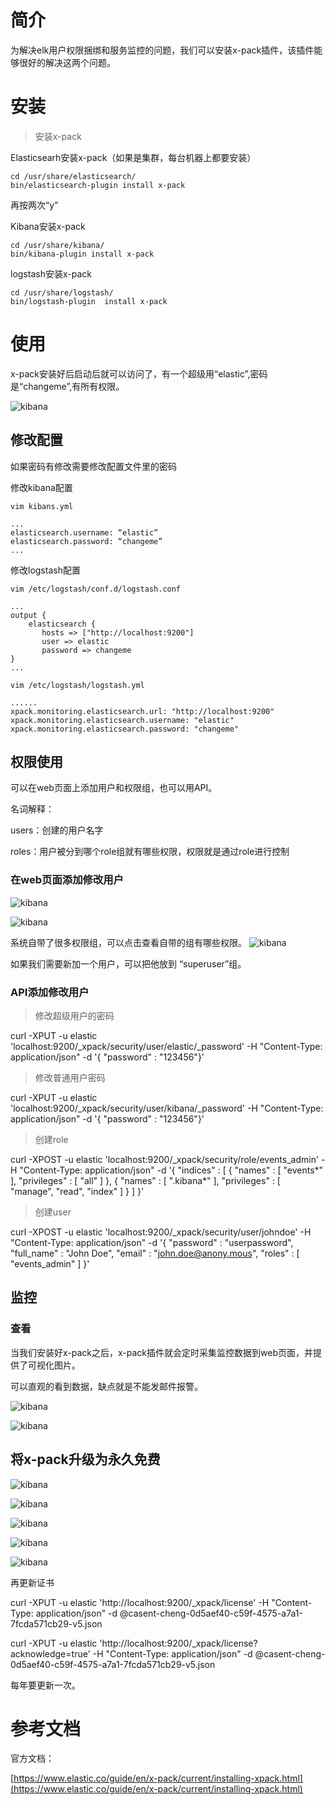 #	简介

为解决elk用户权限捆绑和服务监控的问题，我们可以安装x-pack插件，该插件能够很好的解决这两个问题。

#	安装

>	安装x-pack

Elasticsearh安装x-pack（如果是集群，每台机器上都要安装）

	cd /usr/share/elasticsearch/
    bin/elasticsearch-plugin install x-pack
    
再按两次“y”

Kibana安装x-pack

	cd /usr/share/kibana/
    bin/kibana-plugin install x-pack
    
logstash安装x-pack

	cd /usr/share/logstash/
    bin/logstash-plugin  install x-pack

    
#	使用

x-pack安装好后启动后就可以访问了，有一个超级用“elastic”,密码是“changeme”,有所有权限。

![kibana](image/kibana_1.jpg)


##  修改配置


如果密码有修改需要修改配置文件里的密码

修改kibana配置

    vim kibans.yml
    
```
...
elasticsearch.username: “elastic” 
elasticsearch.password: “changeme”
...
```
修改logstash配置

    vim /etc/logstash/conf.d/logstash.conf
    
```
...
output {
    elasticsearch {
       hosts => ["http://localhost:9200"]
       user => elastic
       password => changeme
}
...
```
    
    vim /etc/logstash/logstash.yml
    
```
......
xpack.monitoring.elasticsearch.url: "http://localhost:9200"
xpack.monitoring.elasticsearch.username: "elastic"
xpack.monitoring.elasticsearch.password: "changeme"
```

##	权限使用

可以在web页面上添加用户和权限组，也可以用API。

名词解释：

users：创建的用户名字

roles：用户被分到哪个role组就有哪些权限，权限就是通过role进行控制




###	在web页面添加修改用户

![kibana](image/kibana_2.jpg)

![kibana](image/kibana_3.jpg)

系统自带了很多权限组，可以点击查看自带的组有哪些权限。
![kibana](image/kibana_4.jpg)


如果我们需要新加一个用户，可以把他放到 “superuser”组。


###	API添加修改用户

>	修改超级用户的密码


curl -XPUT -u elastic 'localhost:9200/_xpack/security/user/elastic/_password' -H "Content-Type: application/json" -d '{ "password" : "123456"}'

>	修改普通用户密码

curl -XPUT -u elastic 'localhost:9200/_xpack/security/user/kibana/_password' -H "Content-Type: application/json" -d '{ "password" : "123456"}'

>	创建role

curl -XPOST -u elastic 'localhost:9200/_xpack/security/role/events_admin' -H "Content-Type: application/json" -d '{
  "indices" : [
    {
      "names" : [ "events*" ],
      "privileges" : [ "all" ]
    },
    {
      "names" : [ ".kibana*" ],
      "privileges" : [ "manage", "read", "index" ]
    }
  ]
}'


>	创建user

curl -XPOST -u elastic 'localhost:9200/_xpack/security/user/johndoe' -H "Content-Type: application/json" -d '{
  "password" : "userpassword",
  "full_name" : "John Doe",
  "email" : "john.doe@anony.mous",
  "roles" : [ "events_admin" ]
}'

##	监控

###	查看

当我们安装好x-pack之后，x-pack插件就会定时采集监控数据到web页面，并提供了可视化图片。

可以直观的看到数据，缺点就是不能发邮件报警。

![kibana](image/kibana_4.jpg)

![kibana](image/kibana_6.jpg)


##	将x-pack升级为永久免费

![kibana](image/kibana_7.jpg)

![kibana](image/kibana_8.jpg)

![kibana](image/kibana_9.jpg)

![kibana](image/kibana_10.jpg)

![kibana](image/kibana_11.jpg)

再更新证书

curl -XPUT -u elastic 'http://localhost:9200/_xpack/license' -H "Content-Type: application/json" -d @casent-cheng-0d5aef40-c59f-4575-a7a1-7fcda571cb29-v5.json

curl -XPUT -u elastic 'http://localhost:9200/_xpack/license?acknowledge=true' -H "Content-Type: application/json" -d @casent-cheng-0d5aef40-c59f-4575-a7a1-7fcda571cb29-v5.json

每年要更新一次。


#   参考文档

官方文档：

[https://www.elastic.co/guide/en/x-pack/current/installing-xpack.html](https://www.elastic.co/guide/en/x-pack/current/installing-xpack.html)
